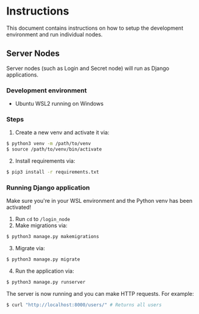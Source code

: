 # Instructions
This document contains instructions on how to setup the development environment and run individual nodes.

## Server Nodes
Server nodes (such as Login and Secret node) will run as Django applications.

### Development environment
- Ubuntu WSL2 running on Windows

### Steps
1. Create a new venv and activate it via:
```sh
$ python3 venv -m /path/to/venv
$ source /path/to/venv/bin/activate
```
2. Install requirements via:
```sh
$ pip3 install -r requirements.txt
```

### Running Django application
Make sure you're in your WSL environment and the Python venv has been activated!
1. Run `cd` to `/login_node`
2. Make migrations via:
```sh
$ python3 manage.py makemigrations
```
3. Migrate via:
```sh
$ python3 manage.py migrate
```
4. Run the application via:
```sh
$ python3 manage.py runserver
```

The server is now running and you can make HTTP requests. For example:
```sh
$ curl "http://localhost:8000/users/" # Returns all users
```
